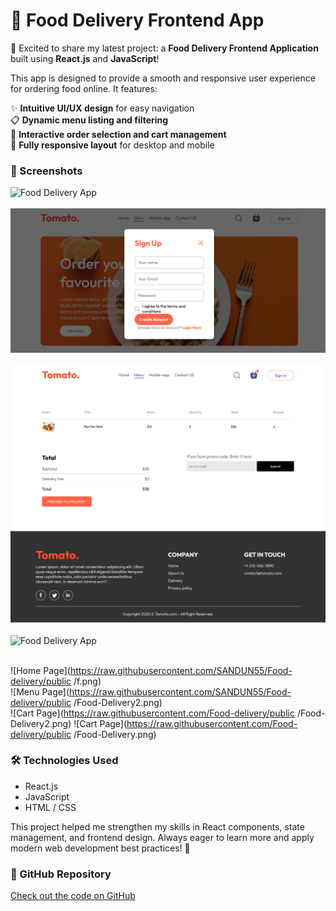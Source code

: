 # 🍔 Food Delivery Frontend App

🚀 Excited to share my latest project: a **Food Delivery Frontend Application** built using **React.js** and **JavaScript**!

This app is designed to provide a smooth and responsive user experience for ordering food online. It features:

✨ **Intuitive UI/UX design** for easy navigation  
📋 **Dynamic menu listing and filtering**  
🛒 **Interactive order selection and cart management**  
📱 **Fully responsive layout** for desktop and mobile  

### 📸 Screenshots
<img src="https://raw.githubusercontent.com/SANDUN55/Food-delivery/main/public/Food-Delivery.png" alt="Food Delivery App" width="600"><br><br>
<img src="https://raw.githubusercontent.com/SANDUN55/Food-delivery/main/public/Food-Delivery1.png" alt="Food Delivery App" width="600"><br><br>
<img src="https://raw.githubusercontent.com/SANDUN55/Food-delivery/main/public/Food-Delivery2.png" alt="Food Delivery App" width="600"><br><br>
<img src="https://raw.githubusercontent.com/SANDUN55/Food-delivery/main/public/Food-Delivery3.png" alt="Food Delivery App" width="600"><br><br>



![Home Page](https://raw.githubusercontent.com/SANDUN55/Food-delivery/public
/f.png)  
![Menu Page](https://raw.githubusercontent.com/SANDUN55/Food-delivery/public
/Food-Delivery2.png)  
![Cart Page](https://raw.githubusercontent.com/Food-delivery/public
/Food-Delivery2.png)
![Cart Page](https://raw.githubusercontent.com/Food-delivery/public
/Food-Delivery.png)


### 🛠️ Technologies Used
- React.js  
- JavaScript  
- HTML / CSS  

This project helped me strengthen my skills in React components, state management, and frontend design. Always eager to learn more and apply modern web development best practices! 🌟

### 🔗 GitHub Repository
[Check out the code on GitHub](https://github.com/SANDUN55/FoodDeliveryApp)
